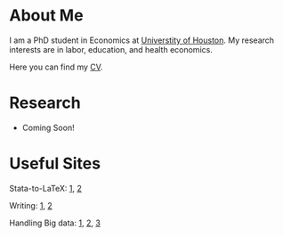 # About Me

I am a PhD student in Economics at [Universtity of Houston](https://www.uh.edu/class/economics/). My research interests are in labor, education, and health economics.

Here you can find my <a href="/files/CV.pdf">CV</a>.

# Research

- Coming Soon!

# Useful Sites
Stata-to-LaTeX: [1](https://medium.com/the-stata-guide/the-stata-to-latex-guide-6e7ed5622856), [2](https://www.jwe.cc/2012/03/stata-latex-tables-estout/)

Writing: [1](http://macromomblog.com/2019/09/29/we-need-to-talk-more/), [2](http://blogs.ubc.ca/khead/research/research-advice/formula)

Handling Big data: [1](https://www.nber.org/stata/efficient/), [2](https://www2.census.gov/ces/tp/tp-2002-06.pdf), [3](https://www.stata.com/meeting/new-orleans13/abstracts/materials/nola13-canner.pptx)
<!--
[![Analytics](https://ga-beacon.appspot.com/UA-78646709-2/starter-academic/readme?pixel)](https://github.com/igrigorik/ga-beacon)
-->

